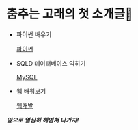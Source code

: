 # **춤추는 고래의 첫 소개글**🐳

- 파이썬 배우기

    [파이썬](https://junyealim.tistory.com/category/%ED%8C%8C%EC%9D%B4%EC%8D%AC)
- SQLD 데이터베이스 익히기

    [MySQL](https://junyealim.tistory.com/category/%EB%8D%B0%EC%9D%B4%ED%84%B0%EB%B2%A0%EC%9D%B4%EC%8A%A4?page=2)
- 웹 배워보기

    [웹개발](https://junyealim.tistory.com/category/%EC%9B%B9)

**_앞으로 열심히 헤엄쳐 나가자!_**

